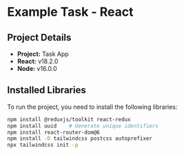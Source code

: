 # Example Task - React

## Project Details

- **Project:** Task App
- **React:** v18.2.0
- **Node:** v16.0.0

## Installed Libraries

To run the project, you need to install the following libraries:

```bash
npm install @reduxjs/toolkit react-redux
npm install uuid    # Generate unique identifiers
npm install react-router-dom@6
npm install -D tailwindcss postcss autoprefixer
npx tailwindcss init -p
